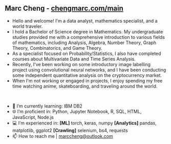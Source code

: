 Marc Cheng - [chengmarc.com/main](https://chengmarc.com/main)
- 
- Hello and welcome! I'm a data analyst, mathematics specialist, and a world traveler.
- I hold a Bachelor of Science degree in Mathematics. My undergraduate studies provided me with a comprehensive introduction to various fields of mathematics, including Analysis, Algebra, Number Theory, Graph Theory, Combinatorics, and Game Theory.
- As a specialist focused on Probability/Statistics, I also have completed courses about Multivariate Data and Time Series Analysis.
- Recently, I've been working on some introductory image labelling project using convolutional neural networks, and I have been conducting some independent quantitative analysis on the cryptocurrency market.
- When I'm not working or engaged in projects, I enjoy spending my free time watching anime, skateboarding, and traveling around the world.
<br />

- 🌱 I’m currently learning: IBM DB2
- 🌐 I’m proficient in: Python, Jupyter Notebook, R, SQL, HTML, JavaScript, Node.js
- 💻 I’m experienced in: **[ML]** torch, keras, numpy **[Analytics]** pandas, matplotlib, ggplot2 **[Crawling]** selenium, bs4, requests
- 📫 How to reach me | marccheng@outlook.com
<!---
chengmarc/chengmarc is a ✨ special ✨ repository because its `README.md` (this file) appears on your GitHub profile.
You can click the Preview link to take a look at your changes.
--->
